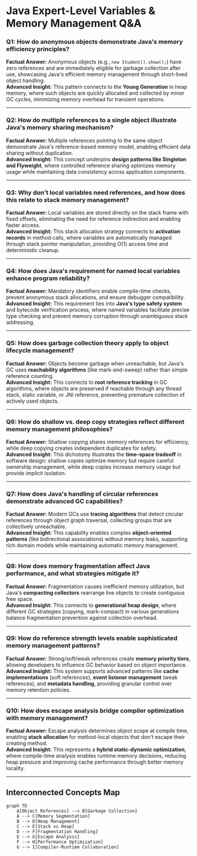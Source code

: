 # Java Expert-Level Variables & Memory Management Q&A

### **Q1: How do anonymous objects demonstrate Java's memory efficiency principles?**
**Factual Answer:** Anonymous objects (e.g., `new Student().show();`) have zero references and are immediately eligible for garbage collection after use, showcasing Java's efficient memory management through short-lived object handling.  
**Advanced Insight:** This pattern connects to the **Young Generation** in heap memory, where such objects are quickly allocated and collected by minor GC cycles, minimizing memory overhead for transient operations.

---

### **Q2: How do multiple references to a single object illustrate Java's memory sharing mechanism?**
**Factual Answer:** Multiple references pointing to the same object demonstrate Java's reference-based memory model, enabling efficient data sharing without duplication.  
**Advanced Insight:** This concept underpins **design patterns like Singleton and Flyweight**, where controlled reference sharing optimizes memory usage while maintaining data consistency across application components.

---

### **Q3: Why don't local variables need references, and how does this relate to stack memory management?**
**Factual Answer:** Local variables are stored directly on the stack frame with fixed offsets, eliminating the need for reference indirection and enabling faster access.  
**Advanced Insight:** This stack allocation strategy connects to **activation records** in method calls, where variables are automatically managed through stack pointer manipulation, providing O(1) access time and deterministic cleanup.

---

### **Q4: How does Java's requirement for named local variables enhance program reliability?**
**Factual Answer:** Mandatory identifiers enable compile-time checks, prevent anonymous stack allocations, and ensure debugger compatibility.  
**Advanced Insight:** This requirement ties into **Java's type safety system** and bytecode verification process, where named variables facilitate precise type checking and prevent memory corruption through unambiguous stack addressing.

---

### **Q5: How does garbage collection theory apply to object lifecycle management?**
**Factual Answer:** Objects become garbage when unreachable, but Java's GC uses **reachability algorithms** (like mark-and-sweep) rather than simple reference counting.  
**Advanced Insight:** This connects to **root reference tracking** in GC algorithms, where objects are preserved if reachable through any thread stack, static variable, or JNI reference, preventing premature collection of actively used objects.

---

### **Q6: How do shallow vs. deep copy strategies reflect different memory management philosophies?**
**Factual Answer:** Shallow copying shares memory references for efficiency, while deep copying creates independent duplicates for safety.  
**Advanced Insight:** This dichotomy illustrates the **time-space tradeoff** in software design: shallow copies optimize memory but require careful ownership management, while deep copies increase memory usage but provide implicit isolation.

---

### **Q7: How does Java's handling of circular references demonstrate advanced GC capabilities?**
**Factual Answer:** Modern GCs use **tracing algorithms** that detect circular references through object graph traversal, collecting groups that are collectively unreachable.  
**Advanced Insight:** This capability enables complex **object-oriented patterns** (like bidirectional associations) without memory leaks, supporting rich domain models while maintaining automatic memory management.

---

### **Q8: How does memory fragmentation affect Java performance, and what strategies mitigate it?**
**Factual Answer:** Fragmentation causes inefficient memory utilization, but Java's **compacting collectors** rearrange live objects to create contiguous free space.  
**Advanced Insight:** This connects to **generational heap design**, where different GC strategies (copying, mark-compact) in various generations balance fragmentation prevention against collection overhead.

---

### **Q9: How do reference strength levels enable sophisticated memory management patterns?**
**Factual Answer:** Strong/soft/weak references create **memory priority tiers**, allowing developers to influence GC behavior based on object importance.  
**Advanced Insight:** This system supports advanced patterns like **cache implementations** (soft references), **event listener management** (weak references), and **metadata handling**, providing granular control over memory retention policies.

---

### **Q10: How does escape analysis bridge compiler optimization with memory management?**
**Factual Answer:** Escape analysis determines object scope at compile time, enabling **stack allocation** for method-local objects that don't escape their creating method.  
**Advanced Insight:** This represents a **hybrid static-dynamic optimization**, where compile-time analysis enables runtime memory decisions, reducing heap pressure and improving cache performance through better memory locality.

---

## Interconnected Concepts Map
```mermaid
graph TD
    A[Object References] --> B[Garbage Collection]
    A --> C[Memory Segmentation]
    B --> D[Heap Management]
    C --> E[Stack vs Heap]
    D --> F[Fragmentation Handling]
    E --> G[Escape Analysis]
    F --> H[Performance Optimization]
    G --> I[Compiler-Runtime Collaboration]